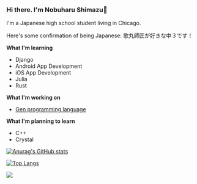 ### Hi there. I'm Nobuharu Shimazu👋

I'm a Japanese high school student living in Chicago.

Here's some confirmation of being Japanese: 歌丸師匠が好きな中３です！

**What I'm learning**
 - Django
 - Android App Development
 - iOS App Development
 - Julia
 - Rust

**What I'm working on**
 - [Gen programming language](https://github.com/bichanna/Gen#readme)

**What I'm planning to learn**
 - C++
 - Crystal


[![Anurag's GitHub stats](https://github-readme-stats.vercel.app/api?username=bichanna)](https://github.com/anuraghazra/github-readme-stats)

[![Top Langs](https://github-readme-stats.vercel.app/api/top-langs/?username=bichanna&layout=compact&langs_count=10)](https://github.com/anuraghazra/github-readme-stats)



![](https://komarev.com/ghpvc/?username=bichanna)
